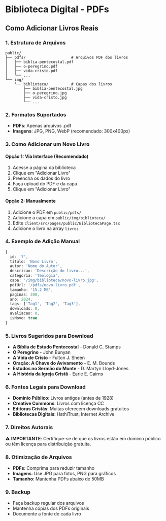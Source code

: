 # Biblioteca Digital - PDFs

## Como Adicionar Livros Reais

### 1. Estrutura de Arquivos
```
public/
├── pdfs/                    # Arquivos PDF dos livros
│   ├── biblia-pentecostal.pdf
│   ├── o-peregrino.pdf
│   ├── vida-cristo.pdf
│   └── ...
└── img/
    └── biblioteca/          # Capas dos livros
        ├── biblia-pentecostal.jpg
        ├── o-peregrino.jpg
        ├── vida-cristo.jpg
        └── ...
```

### 2. Formatos Suportados
- **PDFs**: Apenas arquivos .pdf
- **Imagens**: JPG, PNG, WebP (recomendado: 300x400px)

### 3. Como Adicionar um Novo Livro

#### Opção 1: Via Interface (Recomendado)
1. Acesse a página da biblioteca
2. Clique em "Adicionar Livro"
3. Preencha os dados do livro
4. Faça upload do PDF e da capa
5. Clique em "Adicionar Livro"

#### Opção 2: Manualmente
1. Adicione o PDF em `public/pdfs/`
2. Adicione a capa em `public/img/biblioteca/`
3. Edite `client/src/pages/public/BibliotecaPage.tsx`
4. Adicione o livro na array `livros`

### 4. Exemplo de Adição Manual
```typescript
{
  id: '7',
  titulo: 'Novo Livro',
  autor: 'Nome do Autor',
  descricao: 'Descrição do livro...',
  categoria: 'Teologia',
  capa: '/img/biblioteca/novo-livro.jpg',
  pdfUrl: '/pdfs/novo-livro.pdf',
  tamanho: '15.2 MB',
  paginas: 300,
  ano: 2024,
  tags: ['Tag1', 'Tag2', 'Tag3'],
  downloads: 0,
  avaliacao: 0,
  isNovo: true
}
```

### 5. Livros Sugeridos para Download
- **A Bíblia de Estudo Pentecostal** - Donald C. Stamps
- **O Peregrino** - John Bunyan
- **A Vida de Cristo** - Fulton J. Sheen
- **Oração: A Chave do Avivamento** - E. M. Bounds
- **Estudos no Sermão do Monte** - D. Martyn Lloyd-Jones
- **A História da Igreja Cristã** - Earle E. Cairns

### 6. Fontes Legais para Download
- **Domínio Público**: Livros antigos (antes de 1928)
- **Creative Commons**: Livros com licença CC
- **Editoras Cristãs**: Muitas oferecem downloads gratuitos
- **Bibliotecas Digitais**: HathiTrust, Internet Archive

### 7. Direitos Autorais
⚠️ **IMPORTANTE**: Certifique-se de que os livros estão em domínio público ou têm licença para distribuição gratuita.

### 8. Otimização de Arquivos
- **PDFs**: Comprima para reduzir tamanho
- **Imagens**: Use JPG para fotos, PNG para gráficos
- **Tamanho**: Mantenha PDFs abaixo de 50MB

### 9. Backup
- Faça backup regular dos arquivos
- Mantenha cópias dos PDFs originais
- Documente a fonte de cada livro
